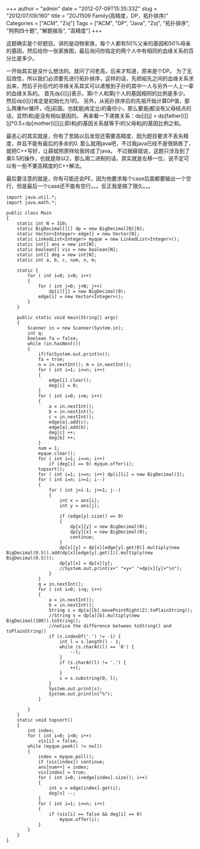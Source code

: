 +++
author = "admin"
date = "2012-07-09T15:35:33Z"
slug = "2012/07/09/160"
title = "ZOJ1509 Family(高精度，DP，拓扑排序)"
Categories = ["ACM", "Zoj"]
Tags = ["ACM", "DP", "Java", "Zoj", "拓扑排序", "狗狗四十题", "解题报告", "高精度"]
+++

这题确实是个好题目。讲的是动物家族，每个人都有50%父亲的基因和50%母亲的基因，然后给你一张家族图，最后询问你指定的两个人中有相同的血缘关系的百分比是多少。

一开始其实是没什么想法的。就问了问老高，后来才知道，原来是个DP。
为了无后效性，所以我们必须要先进行拓扑排序，这样的话，先把祖先之间的血缘关系求出来，然后子孙后代的寻缘关系其实可以递推到子孙的其中一人与另外一人上一辈的血缘关系的。
首先dp[i][j]表示，第i个人和第j个人的基因相同的比例是多少。
然后dp[i][i]肯定是初始化为1的。
另外，从拓扑排序后的先祖开始计算DP值，那么两重for循环，i在j前面。也就是j肯定比i的备份小，那么要是j都没有父母结点的话，显然i和j是没有相似基因的。
再来看一下递推关系：dp[i][j] = dp[father[i]][j]*0.5+dp[mother[i]][j];即i和j的基因关系就等于i的父母和j的基因比例之和。

最恶心的其实就是，你有了思路以后发现还需要高精度，因为题目要求不丢失精度，并且不能有最后的多余的0.
那么就用java吧，不过我java已经不是很熟练了，就把C++写好，让薛斌照原样给我转成了java。
不过据薛斌说，这题只涉及到了乘0.5的操作，也就是除以2，那么用二进制的话，其实就是左移一位，说不定可以有一些不要高精度的C++解法。

最后要注意的就是，你有可能还会PE，因为他要求每个case后面都要输出一个空行，但是最后一个case还不能有空行。。。反正我是搞了很久。。。

```
import java.util.*;
import java.math.*;

public class Main
{
	static int N = 310;
	static BigDecimal[][] dp = new BigDecimal[N][N];
	static Vector<Integer> edge[] = new Vector[N];
	static LinkedList<Integer> myque = new LinkedList<Integer>();
	static int[] ans = new int[N];
	static boolean[] vis = new boolean[N];
	static int[] deg = new int[N];
	static int a, b, c, num, n, m;
	
	static {
		for ( int i=0; i<N; i++)
		{
			for ( int j=0; j<N; j++)
				dp[i][j] = new BigDecimal(0);
			edge[i] = new Vector<Integer>();
		}
	}
	
	public static void main(String[] args)
	{
		Scanner in = new Scanner(System.in);
		int q;
		boolean fa = false;
		while (in.hasNext())
		{
			if(fa)System.out.println();
			fa = true;
			n = in.nextInt(); m = in.nextInt();
			for ( int i=1; i<=n; i++)
			{
				edge[i].clear();
				deg[i] = 0;
			}
			for ( int i=0; i<m; i++)
			{
				a = in.nextInt();
				b = in.nextInt();
				c = in.nextInt();
				edge[a].add(c);
				edge[a].add(b);
				deg[c] ++;
				deg[b] ++;
			}
			num = 1;
			myque.clear();
			for ( int i=1; i<=n; i++)
				if (deg[i] == 0) myque.offer(i);
			topsort();
			for ( int i=1; i<=n; i++) dp[i][i] = new BigDecimal(1);
			for ( int i=n; i>=1; i--) 
			{
				for ( int j=i-1; j>=1; j--)
				{
					int x = ans[i];
					int y = ans[j];
					
					if (edge[y].size() == 0)
					{
						dp[x][y] = new BigDecimal(0);
						dp[y][x] = new BigDecimal(0);
						continue;
					}
					dp[x][y] = dp[x][edge[y].get(0)].multiply(new BigDecimal(0.5)).add(dp[x][edge[y].get(1)].multiply(new BigDecimal(0.5)));
					dp[y][x] = dp[x][y];
					//System.out.print(x+" "+y+" "+dp[x][y]+"\n");
				}
			}
			q = in.nextInt();
			for ( int i=0; i<q; i++)
			{
				a = in.nextInt();
				b = in.nextInt();
				String s = dp[a][b].movePointRight(2).toPlainString();
				//String s = dp[a][b].multiply(new BigDecimal(100)).toString();
				//notice the difference between toString() and toPlainString()
				if (s.indexOf('.') != -1) {
					int l = s.length() - 1;
					while (s.charAt(l) == '0') {
						--l;
					}
					if (s.charAt(l) != '.') {
						++l;
					}
					s = s.substring(0, l);
				}
				System.out.print(s);
				System.out.println("%");
			}
			
		}
	}
	static void topsort()
	{
		int index;
		for ( int i=0; i<N; i++)
			vis[i] = false;
		while (myque.peek() != null)
		{
			index = myque.poll();
			if (vis[index]) continue;
			ans[num++] = index;
			vis[index] = true;
			for ( int i=0; i<edge[index].size(); i++)
			{
				int v = edge[index].get(i);
				deg[v] --;
			}
			for ( int i=1; i<=n; i++)
			{
				if (vis[i] == false && deg[i] == 0)
					myque.offer(i);
			}
		}
	}
}
```
